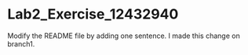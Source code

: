 # Lab2_Exercise_12432940
Modify the README file by adding one sentence.
I made this change on branch1.